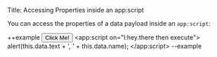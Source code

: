 Title: Accessing Properties inside an app:script

You can access the properties of a data payload inside an `app:script`:

++example
<button on="click then l:hey.there[text='Hi There',name=Steve]">Click Me!</button>
<app:script on="l:hey.there then execute">
    alert(this.data.text + ', ' + this.data.name);
</app:script>
--example